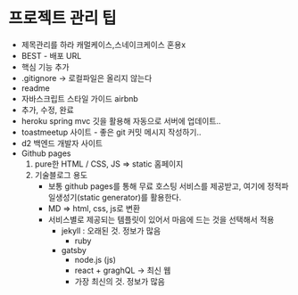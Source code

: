 # 프로젝트 관리 팁

* 제목관리를 하라 캐멀케이스,스네이크케이스 혼용x
* BEST - 배포 URL
* 핵심 기능 추가
* .gitignore -> 로컬파일은 올리지 않는다
* readme
* 자바스크립트 스타일 가이드 airbnb
* 추가, 수정, 완료
* heroku spring mvc 깃을 활용해 자동으로 서버에 업데이트..
* toastmeetup 사이트 - 좋은 git 커밋 메시지 작성하기..
* d2 백엔드 개발자 사이트
* Github pages
  1. pure한 HTML / CSS, JS => static 홈페이지
  2. 기술블로그 용도
     * 보통 github pages를 통해 무료 호스팅 서비스를 제공받고, 여기에 정적파일생성기(static generator)를 활용한다.
     * MD => html, css, js로 변환
     * 서비스별로 제공되는 템플릿이 있어서 마음에 드는 것을 선택해서 적용
       * jekyll : 오래된 것. 정보가 많음
         * ruby
       * gatsby
         * node.js (js)
         * react  + graghQL -> 최신 웹
         * 가장 최신의 것. 정보가 많음

